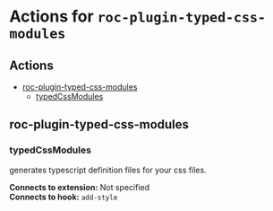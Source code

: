 # Actions for `roc-plugin-typed-css-modules`

## Actions
* [roc-plugin-typed-css-modules](#roc-plugin-typed-css-modules)
  * [typedCssModules](#typedCssModules)

## roc-plugin-typed-css-modules

### typedCssModules

generates typescript definition files for your css files.

__Connects to extension:__ Not specified  
__Connects to hook:__ `add-style`  
